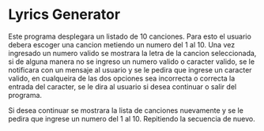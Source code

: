 # Lyrics Generator

Este programa desplegara un listado de 10 canciones. 
Para esto el usuario debera escoger una cancion metiendo un numero del 1 al 10.
Una vez ingresado un numero valido se mostrara la letra de la cancion seleccionada,
si de alguna manera no se ingreso un numero valido o caracter valido, se le notificara con un mensaje
al usuario y se le pedira que ingrese un caracter valido, en cualqueira de las dos opciones sea
incorrecta o correcta la entrada del caracter, se le dira al usuario si desea continuar o salir del 
programa. 

Si desea continuar se mostrara la lista de canciones nuevamente y se le pedira que ingrese un numero
del 1 al 10. Repitiendo la secuencia de nuevo.